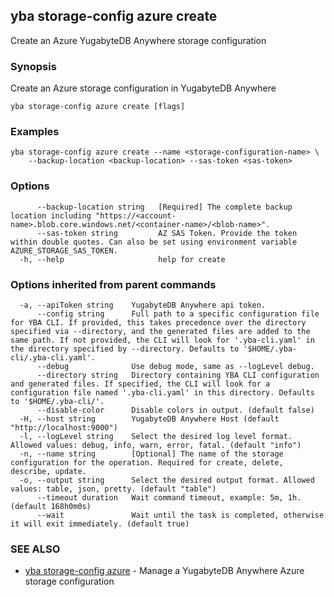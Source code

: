 ## yba storage-config azure create

Create an Azure YugabyteDB Anywhere storage configuration

### Synopsis

Create an Azure storage configuration in YugabyteDB Anywhere

```
yba storage-config azure create [flags]
```

### Examples

```
yba storage-config azure create --name <storage-configuration-name> \
	--backup-location <backup-location> --sas-token <sas-token>
```

### Options

```
      --backup-location string   [Required] The complete backup location including "https://<account-name>.blob.core.windows.net/<container-name>/<blob-name>".
      --sas-token string         AZ SAS Token. Provide the token within double quotes. Can also be set using environment variable AZURE_STORAGE_SAS_TOKEN.
  -h, --help                     help for create
```

### Options inherited from parent commands

```
  -a, --apiToken string    YugabyteDB Anywhere api token.
      --config string      Full path to a specific configuration file for YBA CLI. If provided, this takes precedence over the directory specified via --directory, and the generated files are added to the same path. If not provided, the CLI will look for '.yba-cli.yaml' in the directory specified by --directory. Defaults to '$HOME/.yba-cli/.yba-cli.yaml'.
      --debug              Use debug mode, same as --logLevel debug.
      --directory string   Directory containing YBA CLI configuration and generated files. If specified, the CLI will look for a configuration file named '.yba-cli.yaml' in this directory. Defaults to '$HOME/.yba-cli/'.
      --disable-color      Disable colors in output. (default false)
  -H, --host string        YugabyteDB Anywhere Host (default "http://localhost:9000")
  -l, --logLevel string    Select the desired log level format. Allowed values: debug, info, warn, error, fatal. (default "info")
  -n, --name string        [Optional] The name of the storage configuration for the operation. Required for create, delete, describe, update.
  -o, --output string      Select the desired output format. Allowed values: table, json, pretty. (default "table")
      --timeout duration   Wait command timeout, example: 5m, 1h. (default 168h0m0s)
      --wait               Wait until the task is completed, otherwise it will exit immediately. (default true)
```

### SEE ALSO

* [yba storage-config azure](yba_storage-config_azure.md)	 - Manage a YugabyteDB Anywhere Azure storage configuration

